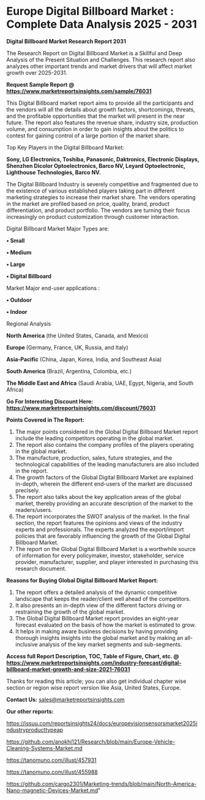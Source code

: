 # Europe Digital Billboard Market : Complete Data Analysis 2025 - 2031

<strong>Digital Billboard Market Research Report 2031</strong>

The Research Report on Digital Billboard Market is a Skillful and Deep Analysis of the Present Situation and Challenges. This research report also analyzes other important trends and market drivers that will affect market growth over 2025-2031.

<strong>Request Sample Report @ <a href=https://www.marketreportsinsights.com/sample/76031>https://www.marketreportsinsights.com/sample/76031</a></strong>

This Digital Billboard market report aims to provide all the participants and the vendors will all the details about growth factors, shortcomings, threats, and the profitable opportunities that the market will present in the near future. The report also features the revenue share, industry size, production volume, and consumption in order to gain insights about the politics to contest for gaining control of a large portion of the market share.

Top Key Players in the Digital Billboard Market:

<strong>Sony, LG Electronics, Toshiba, Panasonic, Daktronics, Electronic Displays, Shenzhen Dicolor Optoelectronics, Barco NV, Leyard Optoelectronic, Lighthouse Technologies, Barco NV.</strong>

The Digital Billboard Industry is severely competitive and fragmented due to the existence of various established players taking part in different marketing strategies to increase their market share. The vendors operating in the market are profiled based on price, quality, brand, product differentiation, and product portfolio. The vendors are turning their focus increasingly on product customization through customer interaction.

Digital Billboard Market Major Types are:

<strong>• Small

• Medium

• Large

• Digital Billboard</strong>

Market Major end-user applications :

<strong>• Outdoor

• Indoor</strong>

Regional Analysis

</u><strong><b>North America</b></strong> (the United States, Canada, and Mexico)

<strong><b>Europe </b></strong>(Germany, France, UK, Russia, and Italy)

<strong><b>Asia-Pacific</b></strong> (China, Japan, Korea, India, and Southeast Asia)

<strong><b>South America</b></strong> (Brazil, Argentina, Colombia, etc.)

<strong><b>The Middle East and Africa</b></strong> (Saudi Arabia, UAE, Egypt, Nigeria, and South Africa)

<strong>Go For Interesting Discount Here: <a href=https://www.marketreportsinsights.com/discount/76031>https://www.marketreportsinsights.com/discount/76031</a></strong>

<strong>Points Covered in The Report:</strong>
<ol>
  <li>The major points considered in the Global Digital Billboard Market report include the leading competitors operating in the global market.</li>
  <li>The report also contains the company profiles of the players operating in the global market.</li>
  <li>The manufacture, production, sales, future strategies, and the technological capabilities of the leading manufacturers are also included in the report.</li>
  <li>The growth factors of the Global Digital Billboard Market are explained in-depth, wherein the different end-users of the market are discussed precisely.</li>
  <li>The report also talks about the key application areas of the global market, thereby providing an accurate description of the market to the readers/users.</li>
  <li>The report incorporates the SWOT analysis of the market. In the final section, the report features the opinions and views of the industry experts and professionals. The experts analyzed the export/import policies that are favorably influencing the growth of the Global Digital Billboard Market.</li>
  <li>The report on the Global Digital Billboard Market is a worthwhile source of information for every policymaker, investor, stakeholder, service provider, manufacturer, supplier, and player interested in purchasing this research document.</li>
</ol>
<strong>Reasons for Buying Global Digital Billboard Market Report:</strong>

<ol>
  <li>The report offers a detailed analysis of the dynamic competitive landscape that keeps the reader/client well ahead of the competitors.</li>
  <li>It also presents an in-depth view of the different factors driving or restraining the growth of the global market.</li>
  <li>The Global Digital Billboard Market report provides an eight-year forecast evaluated on the basis of how the market is estimated to grow.</li>
  <li>It helps in making aware business decisions by having providing thorough insights insights into the global market and by making an all-inclusive analysis of the key market segments and sub-segments.</li>
</ol>
<strong>Access full Report Description, TOC, Table of Figure, Chart, etc. @ <a href=https://www.marketreportsinsights.com/industry-forecast/digital-billboard-market-growth-and-size-2021-76031>https://www.marketreportsinsights.com/industry-forecast/digital-billboard-market-growth-and-size-2021-76031</a></strong>


Thanks for reading this article; you can also get individual chapter wise section or region wise report version like Asia, United States, Europe.

<strong>Contact Us:</strong>
sales@marketreportsinsights.com

<strong>Our other reports:</strong>

<a href=https://issuu.com/reportsinsights24/docs/europevisionsensorsmarket2025industryproducttypeap>https://issuu.com/reportsinsights24/docs/europevisionsensorsmarket2025industryproducttypeap</a>

<a href=https://github.com/anokhi121/Research/blob/main/Europe-Vehicle-Cleaning-Systems-Market.md>https://github.com/anokhi121/Research/blob/main/Europe-Vehicle-Cleaning-Systems-Market.md</a>

<a href=https://tanomuno.com/illust/457931>https://tanomuno.com/illust/457931</a>

<a href=https://tanomuno.com/illust/455988>https://tanomuno.com/illust/455988</a>

<a href=https://github.com/cargo2301/Marketing-trends/blob/main/North-America-Nano-magnetic-Devices-Market.md>https://github.com/cargo2301/Marketing-trends/blob/main/North-America-Nano-magnetic-Devices-Market.md</a>"
